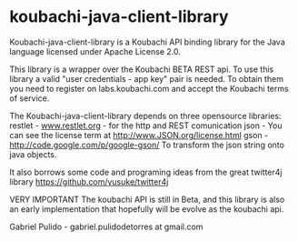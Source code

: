 koubachi-java-client-library
============================

Koubachi-java-client-library is a Koubachi API binding library for the Java language licensed under Apache License 2.0.

This library is a wrapper over the Koubachi BETA REST api.
To use this library a valid "user credentials - app key" pair is needed. To obtain them you need to register on labs.koubachi.com and accept the Koubachi terms of service.

The Koubachi-java-client-library depends on three opensource libraries: 
restlet - www.restlet.org - for the http and REST comunication
json - You can see the license term at http://www.JSON.org/license.html
gson - http://code.google.com/p/google-gson/ To transform the json string onto java objects.

It also borrows some code and programing ideas from the great twitter4j library https://github.com/yusuke/twitter4j

VERY IMPORTANT
The koubachi API is still in Beta, and this library is also an early implementation that hopefully will be evolve as the koubachi api.

Gabriel Pulido - gabriel.pulidodetorres at gmail.com

